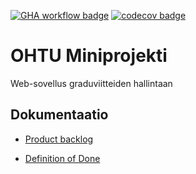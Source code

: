 [![GHA workflow badge](https://github.com/Doubleneck/Jetta/workflows/CI/badge.svg)](https://github.com/Doubleneck/Jetta/actions/workflows/main.yml)
[![codecov badge](https://codecov.io/gh/Doubleneck/Jetta/branch/master/graph/badge.svg?token=HLHGkP7oag)](https://codecov.io/gh/Doubleneck/Jetta)

# OHTU Miniprojekti

Web-sovellus graduviitteiden hallintaan

## Dokumentaatio

- [Product backlog](https://helsinkifi-my.sharepoint.com/:x:/r/personal/tsharkon_ad_helsinki_fi/_layouts/15/Doc.aspx?sourcedoc=%7B990EAC30-58E9-4205-BA24-63F613E3C18C%7D&file=Jetta_ProductBacklog.xlsx&action=default&mobileredirect=true)

- [Definition of Done](https://github.com/Doubleneck/Jetta/blob/master/documentation/definition_of_done.md)

